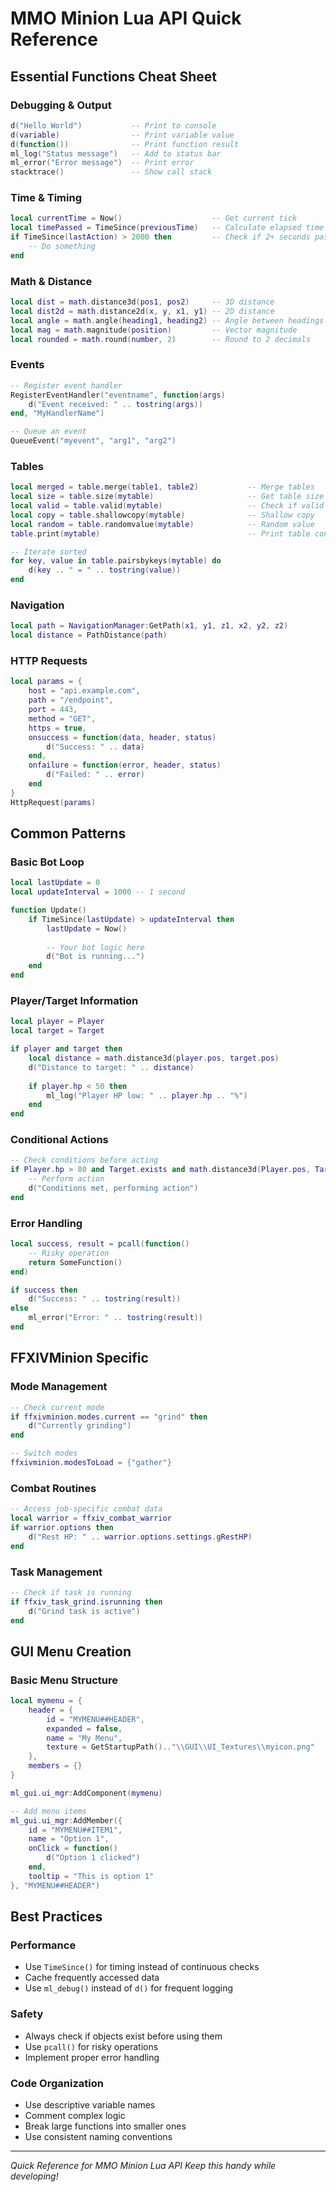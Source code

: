 # MMO Minion Lua API Quick Reference

## Essential Functions Cheat Sheet

### Debugging & Output
```lua
d("Hello World")           -- Print to console
d(variable)                -- Print variable value
d(function())              -- Print function result
ml_log("Status message")   -- Add to status bar
ml_error("Error message")  -- Print error
stacktrace()               -- Show call stack
```

### Time & Timing
```lua
local currentTime = Now()                    -- Get current tick
local timePassed = TimeSince(previousTime)   -- Calculate elapsed time
if TimeSince(lastAction) > 2000 then         -- Check if 2+ seconds passed
    -- Do something
end
```

### Math & Distance
```lua
local dist = math.distance3d(pos1, pos2)     -- 3D distance
local dist2d = math.distance2d(x, y, x1, y1) -- 2D distance
local angle = math.angle(heading1, heading2) -- Angle between headings
local mag = math.magnitude(position)         -- Vector magnitude
local rounded = math.round(number, 2)        -- Round to 2 decimals
```

### Events
```lua
-- Register event handler
RegisterEventHandler("eventname", function(args)
    d("Event received: " .. tostring(args))
end, "MyHandlerName")

-- Queue an event
QueueEvent("myevent", "arg1", "arg2")
```

### Tables
```lua
local merged = table.merge(table1, table2)           -- Merge tables
local size = table.size(mytable)                     -- Get table size
local valid = table.valid(mytable)                   -- Check if valid
local copy = table.shallowcopy(mytable)              -- Shallow copy
local random = table.randomvalue(mytable)            -- Random value
table.print(mytable)                                 -- Print table contents

-- Iterate sorted
for key, value in table.pairsbykeys(mytable) do
    d(key .. " = " .. tostring(value))
end
```

### Navigation
```lua
local path = NavigationManager:GetPath(x1, y1, z1, x2, y2, z2)
local distance = PathDistance(path)
```

### HTTP Requests
```lua
local params = {
    host = "api.example.com",
    path = "/endpoint",
    port = 443,
    method = "GET",
    https = true,
    onsuccess = function(data, header, status)
        d("Success: " .. data)
    end,
    onfailure = function(error, header, status)
        d("Failed: " .. error)
    end
}
HttpRequest(params)
```

## Common Patterns

### Basic Bot Loop
```lua
local lastUpdate = 0
local updateInterval = 1000 -- 1 second

function Update()
    if TimeSince(lastUpdate) > updateInterval then
        lastUpdate = Now()
        
        -- Your bot logic here
        d("Bot is running...")
    end
end
```

### Player/Target Information
```lua
local player = Player
local target = Target

if player and target then
    local distance = math.distance3d(player.pos, target.pos)
    d("Distance to target: " .. distance)
    
    if player.hp < 50 then
        ml_log("Player HP low: " .. player.hp .. "%")
    end
end
```

### Conditional Actions
```lua
-- Check conditions before acting
if Player.hp > 80 and Target.exists and math.distance3d(Player.pos, Target.pos) < 5 then
    -- Perform action
    d("Conditions met, performing action")
end
```

### Error Handling
```lua
local success, result = pcall(function()
    -- Risky operation
    return SomeFunction()
end)

if success then
    d("Success: " .. tostring(result))
else
    ml_error("Error: " .. tostring(result))
end
```

## FFXIVMinion Specific

### Mode Management
```lua
-- Check current mode
if ffxivminion.modes.current == "grind" then
    d("Currently grinding")
end

-- Switch modes
ffxivminion.modesToLoad = {"gather"}
```

### Combat Routines
```lua
-- Access job-specific combat data
local warrior = ffxiv_combat_warrior
if warrior.options then
    d("Rest HP: " .. warrior.options.settings.gRestHP)
end
```

### Task Management
```lua
-- Check if task is running
if ffxiv_task_grind.isrunning then
    d("Grind task is active")
end
```

## GUI Menu Creation

### Basic Menu Structure
```lua
local mymenu = {
    header = {
        id = "MYMENU##HEADER",
        expanded = false,
        name = "My Menu",
        texture = GetStartupPath().."\\GUI\\UI_Textures\\myicon.png"
    },
    members = {}
}

ml_gui.ui_mgr:AddComponent(mymenu)

-- Add menu items
ml_gui.ui_mgr:AddMember({
    id = "MYMENU##ITEM1",
    name = "Option 1",
    onClick = function()
        d("Option 1 clicked")
    end,
    tooltip = "This is option 1"
}, "MYMENU##HEADER")
```

## Best Practices

### Performance
- Use `TimeSince()` for timing instead of continuous checks
- Cache frequently accessed data
- Use `ml_debug()` instead of `d()` for frequent logging

### Safety
- Always check if objects exist before using them
- Use `pcall()` for risky operations
- Implement proper error handling

### Code Organization
- Use descriptive variable names
- Comment complex logic
- Break large functions into smaller ones
- Use consistent naming conventions

---

*Quick Reference for MMO Minion Lua API*
*Keep this handy while developing!*
